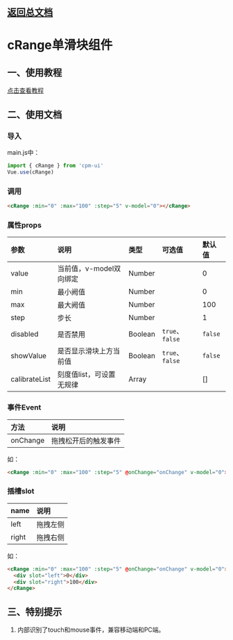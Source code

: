 ## [返回总文档](https://github.com/cpm828/cpm-ui)


# cRange单滑块组件

## 一、使用教程
[点击查看教程](https://cpm828.github.io/cpm-ui/demo/index.html#/range)



## 二、使用文档
### 导入
main.js中：
```js
import { cRange } from 'cpm-ui'
Vue.use(cRange)
```

### 调用
```html
<cRange :min="0" :max="100" :step="5" v-model="0"></cRange>
```

### 属性props
|参数|说明|类型|可选值|默认值|
|:---|:---|:---|:---|:---|
|value|当前值，v-model双向绑定|Number||0|
|min|最小阙值|Number||0|
|max|最大阙值|Number||100|
|step|步长|Number||1|
|disabled|是否禁用|Boolean|`true`、`false`|`false`|
|showValue|是否显示滑块上方当前值|Boolean|`true`、`false`|`false`|
|calibrateList|刻度值list，可设置无规律|Array||[]|


### 事件Event
|方法|说明|
|:---|:---|
|onChange|拖拽松开后的触发事件|

如：
```html
<cRange :min="0" :max="100" :step="5" @onChange="onChange" v-model="0"></cRange>
```

### 插槽slot
|name|说明|
|:---|:---|
|left|拖拽左侧|
|right|拖拽右侧|

如：
```html
<cRange :min="0" :max="100" :step="5" @onChange="onChange" v-model="0">
  <div slot="left">0</div>
  <div slot="right">100</div>
</cRange>
```



## 三、特别提示
1. 内部识别了touch和mouse事件，兼容移动端和PC端。